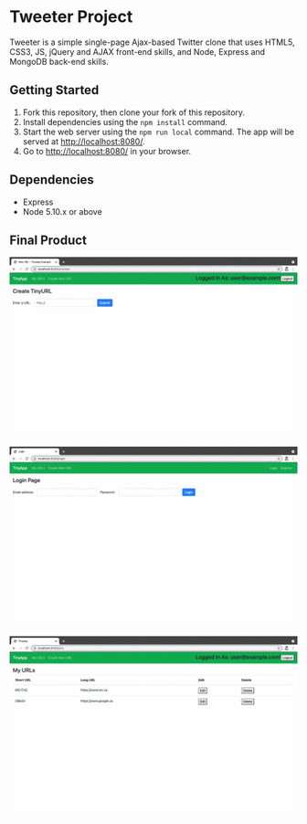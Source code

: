 # Tweeter Project

Tweeter is a simple single-page Ajax-based Twitter clone that uses HTML5, CSS3, JS, jQuery and AJAX front-end skills, and Node, Express and MongoDB back-end skills.

## Getting Started

1. Fork this repository, then clone your fork of this repository.
2. Install dependencies using the `npm install` command.
3. Start the web server using the `npm run local` command. The app will be served at <http://localhost:8080/>.
4. Go to <http://localhost:8080/> in your browser.

## Dependencies

- Express
- Node 5.10.x or above

## Final Product

!["Screenshot of Creating new URL"](https://github.com/AvantikaTheLearner/tinyapp/blob/master/docs/createNewUrl-page.png?raw=true)

!["Screenshot of Login Page"](https://github.com/AvantikaTheLearner/tinyapp/blob/master/docs/login-page.png?raw=true)

!["Screenshot of URL's Page for a specific user"](https://github.com/AvantikaTheLearner/tinyapp/blob/master/docs/urls-page.png?raw=true)
